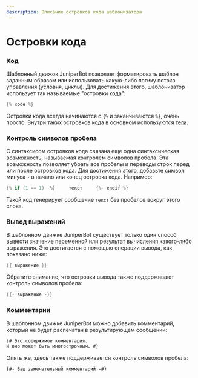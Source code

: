 ```yaml
---
description: Описание островков кода шаблонизатора
---
```


# Островки кода

### Код

Шаблонный движок JuniperBot позволяет форматировать шаблон заданным образом или использовать какую-либо логику потока управления \(условия, циклы\). Для достижения этого,  шаблонизатор использует так называемые "островки кода":

```java
{% code %}
```

Островки кода всегда начинаются с `{%` и заканчиваются `%}`, очень просто. Внутри таких островков кода в основном используются [теги](../tags.md).

### Контроль символов пробела

С синтаксисом островков кода связана еще одна синтаксическая возможность, называемая контролем символов пробела. Эта возможность позволяет убрать все пробелы и переводы строк перед или после островков кода. Для достижения этого, добавьте символ минуса `-` в начало или конец островка кода. Например:

```c
{% if (1 == 1) -%}     текст     {%- endif %}
```

Такой код генерирует сообщение `текст` без пробелов вокруг этого слова.

### Вывод выражений

В шаблонном движке JuniperBot существует только один способ вывести значение переменной или результат вычисления какого-либо выражения. Это достигается с помощью операции вывода, как показано ниже:

```c
{{ выражение }}
```

Обратите внимание, что островки вывода также поддерживают контроль символов пробела:

```c
{{- выражение -}}
```

### Комментарии

В шаблонном движке JuniperBot можно добавить комментарий, который не будет распечатан в результирующем сообщении:

```scheme
{# Это содержимое комментария.
И оно может быть многострочным. #}
```

Опять же, здесь также поддерживается контроль символов пробела:

```text
{#- Ваш замечательный комментарий -#}
```

